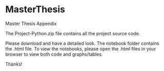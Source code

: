 # MasterThesis
Master Thesis Appendix

The Project-Python.zip file contains all the project source code.

Please download and have a detailed look. The notebook folder contains the .html file.
To view the notebooks, please open the .html files in your browser to view both code and graphs/tables.

Thanks!
